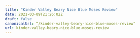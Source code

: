 ```yaml
---
title: "Kinder Valley Beary Nice Blue Moses Review"
date: 2021-03-09T21:26:02Z
draft: false
canonicalUrl: “/kinder-valley-beary-nice-blue-moses-review"
url: kinder-valley-beary-nice-blue-moses-review
---
```

